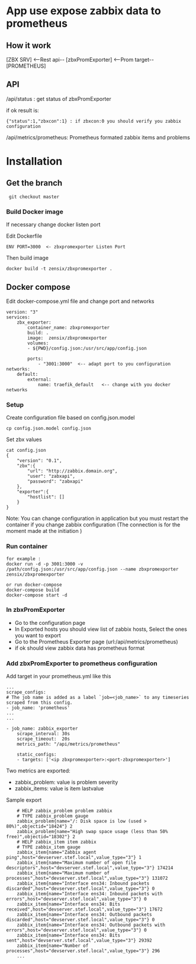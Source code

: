 # App use expose zabbix data to prometheus 

## How it work

[ZBX SRV] <--Rest api-- [zbxPromExporter] <--Prom target-- [PROMETHEUS]

## API 

/api/status : get status of zbxPromExporter 

if ok result is:

    {"status":1,"zbxcon":1} : if zbxcon:0 you should verify you zabbix configuration

/api/metrics/prometheus: Prometheus formated zabbix items and problems

# Installation
## Get the branch 

     git checkout master 

### Build Docker image 

If necessary change docker listen port 

Edit Dockerfile

    ENV PORT=3000  <- zbxpromexporter Listen Port

Then build image

    docker build -t zensix/zbxpromexporter .

## Docker compose

Edit docker-compose.yml file and change port and networks

    version: "3"
    services:
        zbx_exporter:
            container_name: zbxpromexporter  
            build: . 
            image:  zensix/zbxpromexporter 
            volumes:
            - ${PWD}/config.json:/usr/src/app/config.json

            ports:
                - "3001:3000"  <-- adapt port to you configuration
    networks:
        default:
            external:
                name: traefik_default   <-- change with you docker networks
### Setup 

Create configuration file based on config.json.model

    cp config.json.model config.json

Set zbx values

    cat config.json
    {
        "version": "0.1",
        "zbx":{
            "url": "http://zabbix.domain.org",
            "user": "zabxapi",
            "password": "zabxapi"
        },
        "exporter":{
            "hostlist": []
        }
    }

Note: You can change configuration in application but you must restart the container if you change zabbix configuration 
(The connection is for the moment made at the initiation )

### Run container 
    for example :
    docker run -d -p 3001:3000 -v /path/config.json:/usr/src/app/config.json --name zbxpromexporter zensix/zbxpromexporter

    or run docker-compose
    docker-compose build
    docker-compose start -d

### In zbxPromExporter 
 - Go to the configuration page
 - In Exported hosts you should view list of zabbix hosts, Select the ones you want to export
 - Go to the Prometheus Exporter page (url:/api/metrics/prometheus)
 - if ok should view zabbix data has prometheus format
  
### Add zbxPromExporter to prometheus configuration

Add target in your prometheus.yml like this

    ...
    scrape_configs:
    # The job name is added as a label `job=<job_name>` to any timeseries scraped from this config.
    - job_name: 'prometheus'
    ...
    ...

    - job_name: zabbix_exporter
        scrape_interval: 30s
        scrape_timeout:  20s
        metrics_path: "/api/metrics/prometheus"

        static_configs:
        - targets: ['<ip zbxpromexporter>:<port-zbxpromexporter>']

Two metrics are exported:
- zabbix_problem: value is problem severity
- zabbix_items: value is item lastvalue

Sample export

        # HELP zabbix_problem problem zabbix
        # TYPE zabbix_problem gauge
        zabbix_problem{name="/: Disk space is low (used > 80%)",objectid="18424"} 2
        zabbix_problem{name="High swap space usage (less than 50% free)",objectid="18302"} 2
        # HELP zabbix_item item zabbix
        # TYPE zabbix_item gauge
        zabbix_item{name="Zabbix agent ping",host="devserver.stef.local",value_type="3"} 1
        zabbix_item{name="Maximum number of open file descriptors",host="devserver.stef.local",value_type="3"} 174214
        zabbix_item{name="Maximum number of processes",host="devserver.stef.local",value_type="3"} 131072
        zabbix_item{name="Interface ens34: Inbound packets discarded",host="devserver.stef.local",value_type="3"} 0
        zabbix_item{name="Interface ens34: Inbound packets with errors",host="devserver.stef.local",value_type="3"} 0
        zabbix_item{name="Interface ens34: Bits received",host="devserver.stef.local",value_type="3"} 17672
        zabbix_item{name="Interface ens34: Outbound packets discarded",host="devserver.stef.local",value_type="3"} 0
        zabbix_item{name="Interface ens34: Outbound packets with errors",host="devserver.stef.local",value_type="3"} 0
        zabbix_item{name="Interface ens34: Bits sent",host="devserver.stef.local",value_type="3"} 29392
        zabbix_item{name="Number of processes",host="devserver.stef.local",value_type="3"} 296
        ...
        